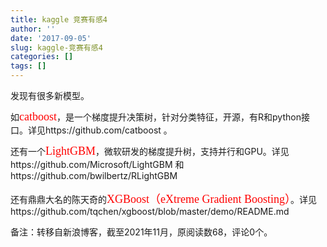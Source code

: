 ```yaml
---
title: kaggle 竞赛有感4
author: ''
date: '2017-09-05'
slug: kaggle-竞赛有感4
categories: []
tags: []
---
```


发现有很多新模型。

如<font face="微软雅黑" color=red size=4>catboost</font>，是一个梯度提升决策树，针对分类特征，开源，有R和python接口。详见https://github.com/catboost 。

还有一个<font face="微软雅黑" color=red size=4>LightGBM</font>，微软研发的梯度提升树，支持并行和GPU。详见https://github.com/Microsoft/LightGBM 和https://github.com/bwilbertz/RLightGBM 

还有鼎鼎大名的陈天奇的<font face="微软雅黑" color=red size=4>XGBoost（eXtreme Gradient Boosting）</font>。详见https://github.com/tqchen/xgboost/blob/master/demo/README.md 


备注：转移自新浪博客，截至2021年11月，原阅读数68，评论0个。  

